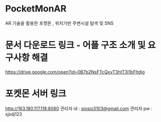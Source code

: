 # PocketMonAR
AR 기술을 활용한 포켓몬 , 위치기반 주변시설 탐색 및 SNS

# 문서 다운로드 링크 - 어플 구조 소개 및 요구사항 해결
https://drive.google.com/open?id=0B7b2NsFTcQxvT3htT3I1bFltdjg

# 포켓몬 서버 링크
http://163.180.117.118:8080
관리자 id : siosio3103@gmail.com
관리자 pw : sjsdj123
